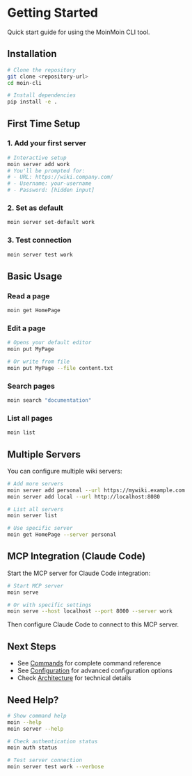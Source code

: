 # Getting Started

Quick start guide for using the MoinMoin CLI tool.

## Installation

```bash
# Clone the repository
git clone <repository-url>
cd moin-cli

# Install dependencies
pip install -e .
```

## First Time Setup

### 1. Add your first server

```bash
# Interactive setup
moin server add work
# You'll be prompted for:
# - URL: https://wiki.company.com/
# - Username: your-username
# - Password: [hidden input]
```

### 2. Set as default

```bash
moin server set-default work
```

### 3. Test connection

```bash
moin server test work
```

## Basic Usage

### Read a page
```bash
moin get HomePage
```

### Edit a page
```bash
# Opens your default editor
moin put MyPage

# Or write from file
moin put MyPage --file content.txt
```

### Search pages
```bash
moin search "documentation"
```

### List all pages
```bash
moin list
```

## Multiple Servers

You can configure multiple wiki servers:

```bash
# Add more servers
moin server add personal --url https://mywiki.example.com
moin server add local --url http://localhost:8080

# List all servers
moin server list

# Use specific server
moin get HomePage --server personal
```

## MCP Integration (Claude Code)

Start the MCP server for Claude Code integration:

```bash
# Start MCP server
moin serve

# Or with specific settings
moin serve --host localhost --port 8000 --server work
```

Then configure Claude Code to connect to this MCP server.

## Next Steps

- See [Commands](commands.md) for complete command reference
- See [Configuration](configuration.md) for advanced configuration options
- Check [Architecture](../developer/architecture.md) for technical details

## Need Help?

```bash
# Show command help
moin --help
moin server --help

# Check authentication status
moin auth status

# Test server connection
moin server test work --verbose
```